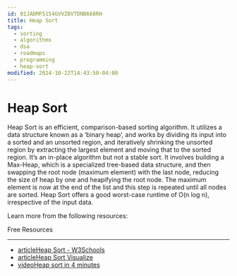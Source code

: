 ```yaml
---
id: 01JADMF5154GVVZ8VTDNB668RH
title: Heap Sort
tags:
  - sorting
  - algorithms
  - dsa
  - roadmaps
  - programming
  - heap-sort
modified: 2024-10-22T14:43:50-04:00
---
```

# Heap Sort

Heap Sort is an efficient, comparison-based sorting algorithm. It utilizes a data structure known as a ‘binary heap’, and works by dividing its input into a sorted and an unsorted region, and iteratively shrinking the unsorted region by extracting the largest element and moving that to the sorted region. It’s an in-place algorithm but not a stable sort. It involves building a Max-Heap, which is a specialized tree-based data structure, and then swapping the root node (maximum element) with the last node, reducing the size of heap by one and heapifying the root node. The maximum element is now at the end of the list and this step is repeated until all nodes are sorted. Heap Sort offers a good worst-case runtime of O(n log n), irrespective of the input data.

Learn more from the following resources:

Free Resources

---

- [articleHeap Sort - W3Schools](https://www.geeksforgeeks.org/heap-sort/)
- [articleHeap Sort Visualize](https://www.hackerearth.com/practice/algorithms/sorting/heap-sort/tutorial/)
- [videoHeap sort in 4 minutes](https://www.youtube.com/watch?v=2DmK_H7IdTo)